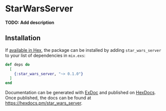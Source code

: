 # StarWarsServer

**TODO: Add description**

## Installation

If [available in Hex](https://hex.pm/docs/publish), the package can be installed
by adding `star_wars_server` to your list of dependencies in `mix.exs`:

```elixir
def deps do
  [
    {:star_wars_server, "~> 0.1.0"}
  ]
end
```

Documentation can be generated with [ExDoc](https://github.com/elixir-lang/ex_doc)
and published on [HexDocs](https://hexdocs.pm). Once published, the docs can
be found at <https://hexdocs.pm/star_wars_server>.


